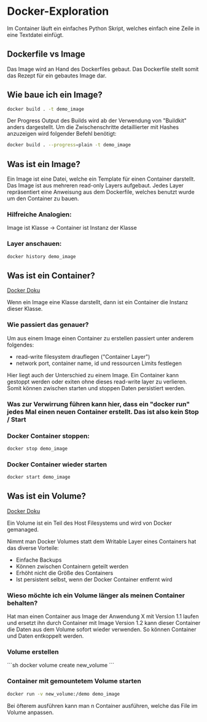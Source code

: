 # Docker-Exploration

Im Container läuft ein einfaches Python Skript, welches einfach eine Zeile in eine Textdatei einfügt.

## Dockerfile vs Image

Das Image wird an Hand des Dockerfiles gebaut. Das Dockerfile stellt somit das Rezept für ein gebautes Image dar. 

## Wie baue ich ein Image? 

```sh
docker build . -t demo_image
```

Der Progress Output des Builds wird ab der Verwendung von "Buildkit" anders dargestellt. 
Um die Zwischenschritte detaillierter mit Hashes anzuzeigen wird folgender Befehl benötigt:

```sh
docker build . --progress=plain -t demo_image
```

## Was ist ein Image? 
Ein Image ist eine Datei, welche ein Template für einen Container darstellt.
Das Image ist aus mehreren read-only Layers aufgebaut. Jedes Layer repräsentiert eine Anweisung aus dem Dockerfile, welches 
benutzt wurde um den Container zu bauen.

### Hilfreiche Analogien: 

Image ist Klasse -> Container ist Instanz der Klasse


### Layer anschauen: 

```sh
docker history demo_image
```

## Was ist ein Container? 

[Docker Doku](https://docs.docker.com/storage/storagedriver/#container-size-on-disk)

Wenn ein Image eine Klasse darstellt, dann ist ein Container die Instanz dieser Klasse.

### Wie passiert das genauer?

Um aus einem Image einen Container zu erstellen passiert unter anderem folgendes:

* read-write filesystem drauflegen ("Container Layer")
* network port, container name, id und ressourcen Limits festlegen

Hier liegt auch der Unterschied zu einem Image. Ein Container kann gestoppt werden oder exiten ohne dieses
read-write layer zu verlieren. Somit können zwischen starten und stoppen Daten persistiert werden. 

### Was zur Verwirrung führen kann hier, dass ein "docker run" jedes Mal einen neuen Container erstellt. Das ist also kein Stop / Start

### Docker Container stoppen: 

```sh
docker stop demo_image
```

### Docker Container wieder starten

```sh
docker start demo_image
```

## Was ist ein Volume? 

[Docker Doku](https://docs.docker.com/storage/volumes/)

Ein Volume ist ein Teil des Host Filesystems und wird von Docker gemanaged.

Nimmt man Docker Volumes statt dem Writable Layer eines Containers hat das diverse Vorteile:

* Einfache Backups
* Können zwischen Containern geteilt werden
* Erhöht nicht die Größe des Containers
* Ist persistent selbst, wenn der Docker Container entfernt wird

### Wieso möchte ich ein Volume länger als meinen Container behalten?

Hat man einen Container aus Image der Anwendung X mit Version 1.1 laufen und ersetzt ihn durch Container mit Image Version 1.2
kann dieser Container die Daten aus dem Volume sofort wieder verwenden. So können Container und Daten entkoppelt werden.

### Volume erstellen 

´´´sh
docker volume create new_volume
´´´

### Container mit gemountetem Volume starten

```sh
docker run -v new_volume:/demo demo_image
```

Bei öfterem ausführen kann man n Container ausführen, welche das File im Volume anpassen.

